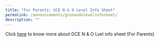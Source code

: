```yaml
---
title: "For Parents: GCE N & O Level Info Sheet"
permalink: /announcements/gcenandolevelinfosheet/
description: ""
---
```

Click [here](/files/Attachment_N-O%20Level%20Info%20Sheet%20for%20Parents.pdf) to know more about GCE N & O Lvel info sheet (For Parents)